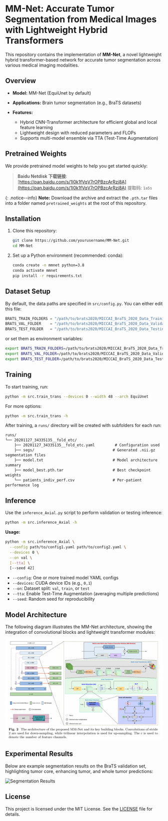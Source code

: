 # MM-Net: Accurate Tumor Segmentation from Medical Images with Lightweight Hybrid Transformers

This repository contains the implementation of **MM-Net**, a novel lightweight hybrid transformer-based network for accurate tumor segmentation across various medical imaging modalities.

## Overview

* **Model:** MM-Net (EquiUnet by default)
* **Applications:** Brain tumor segmentation (e.g., BraTS datasets)
* **Features:**

  * Hybrid CNN-Transformer architecture for efficient global and local feature learning
  * Lightweight design with reduced parameters and FLOPs
  * Supports multi-model ensemble via TTA (Test-Time Augmentation)

## Pretrained Weights

We provide pretrained model weights to help you get started quickly:

> **Baidu Netdisk 下载链接**: [https://pan.baidu.com/s/1I0k1fVqV7rOPBzcArRzj8A](https://pan.baidu.com/s/1I0k1fVqV7rOPBzcArRzj8A)
> 提取码: `1a5s`

{: .notice--info}
**Note:** Download the archive and extract the `.pth.tar` files into a folder named `pretrained_weights` at the root of this repository.

## Installation

1. Clone this repository:

   ```bash
   git clone https://github.com/yourusername/MM-Net.git
   cd MM-Net
   ```
2. Set up a Python environment (recommended: conda):

   ```bash
   conda create -n mmnet python=3.8
   conda activate mmnet
   pip install -r requirements.txt
   ```

## Dataset Setup

By default, the data paths are specified in `src/config.py`. You can either edit this file:

```python
BRATS_TRAIN_FOLDERS = "/path/to/brats2020/MICCAI_BraTS_2020_Data_Training"
BRATS_VAL_FOLDER    = "/path/to/brats2020/MICCAI_BraTS_2020_Data_Validation"
BRATS_TEST_FOLDER   = "/path/to/brats2020/MICCAI_BraTS_2020_Data_Testing"
```

or set them as environment variables:

```bash
export BRATS_TRAIN_FOLDERS=/path/to/brats2020/MICCAI_BraTS_2020_Data_Training
export BRATS_VAL_FOLDER=/path/to/brats2020/MICCAI_BraTS_2020_Data_Validation
export BRATS_TEST_FOLDER=/path/to/brats2020/MICCAI_BraTS_2020_Data_Testing
```

## Training

To start training, run:

```bash
python -m src.train_trans --devices 0 --width 48 --arch EquiUnet
```

For more options:

```bash
python -m src.train_trans -h
```

After training, a `runs/` directory will be created with subfolders for each run:

```
runs/
└── 20201127_34335135__fold_etc/
    ├── 20201127_34335135__fold_etc.yaml         # Configuration used
    ├── segs/                                   # Generated .nii.gz segmentation files
    ├── model.txt                               # Model architecture summary
    ├── model_best.pth.tar                      # Best checkpoint weights
    └── patients_indiv_perf.csv                 # Per-patient performance log
```

## Inference

Use the `inference_Axial.py` script to perform validation or testing inference:

```bash
python -m src.inference_Axial -h
```

**Usage:**

```bash
python -m src.inference_Axial \
  --config path/to/config1.yaml path/to/config2.yaml \
  --devices 0 \
  --on val \
  [--tta] \
  [--seed 42]
```

* `--config`: One or more trained model YAML configs
* `--devices`: CUDA device IDs (e.g., `0,1`)
* `--on`: Dataset split: `val`, `train`, or `test`
* `--tta`: Enable Test-Time Augmentation (averaging multiple predictions)
* `--seed`: Random seed for reproducibility

## Model Architecture

The following diagram illustrates the MM-Net architecture, showing the integration of convolutional blocks and lightweight transformer modules:

![MM-Net Architecture](docs/mmnet_architecture.png)

## Experimental Results

Below are example segmentation results on the BraTS validation set, highlighting tumor core, enhancing tumor, and whole tumor predictions:

![Segmentation Results](docs/results_example.png)

## License

This project is licensed under the MIT License. See the [LICENSE](LICENSE) file for details.


